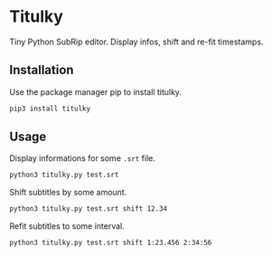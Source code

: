 # Titulky

Tiny Python SubRip editor. Display infos, shift and re-fit timestamps. 

## Installation

Use the package manager pip to install titulky.

```bash
pip3 install titulky
```

## Usage

Display informations for some `.srt` file.

```bash
python3 titulky.py test.srt
```

Shift subtitles by some amount.

```bash
python3 titulky.py test.srt shift 12.34
```

Refit subtitles to some interval.

```bash
python3 titulky.py test.srt shift 1:23.456 2:34:56
```
